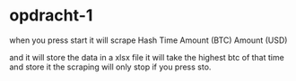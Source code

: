 # opdracht-1

 when you press start it will scrape 
 Hash
 Time
 Amount (BTC)
 Amount (USD)

 and it will store the data in a xlsx file it will take the highest btc of that time and store it
 the scraping will only stop if you press sto.